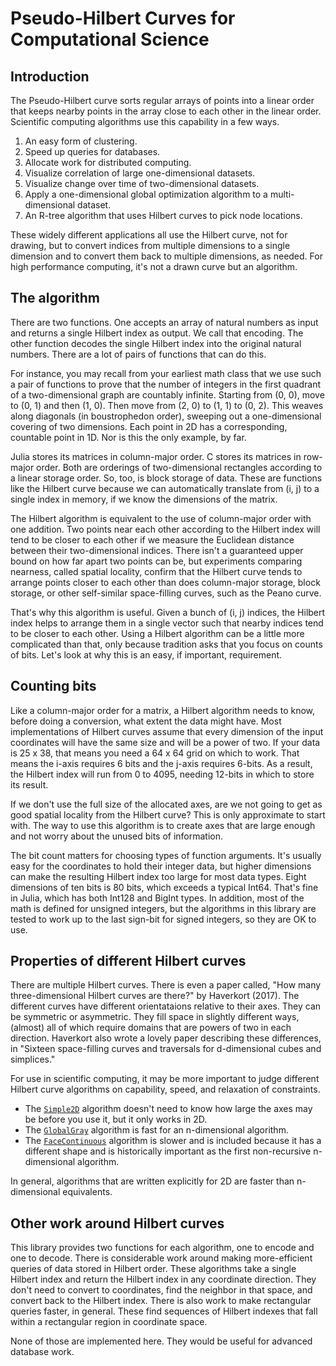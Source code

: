 # Pseudo-Hilbert Curves for Computational Science

## Introduction

The Pseudo-Hilbert curve sorts regular arrays of points into a linear order that keeps nearby points in the array close to each other in the linear order. Scientific computing algorithms use this capability in a few ways.

1. An easy form of clustering.
2. Speed up queries for databases.
3. Allocate work for distributed computing.
4. Visualize correlation of large one-dimensional datasets.
5. Visualize change over time of two-dimensional datasets.
6. Apply a one-dimensional global optimization algorithm to a multi-dimensional dataset.
7. An R-tree algorithm that uses Hilbert curves to pick node locations.

These widely different applications all use the Hilbert curve, not for drawing, but to convert indices from multiple dimensions to a single dimension and to convert them back to multiple dimensions, as needed. For high performance computing, it's not a drawn curve but an algorithm.

## The algorithm

There are two functions. One accepts an array of natural numbers as input and returns a single Hilbert index as output. We call that encoding. The other function decodes the single Hilbert index into the original natural numbers. There are a lot of pairs of functions that can do this.

For instance, you may recall from your earliest math class that we use such a pair of functions to prove that the number of integers in the first quadrant of a two-dimensional graph are countably infinite. Starting from (0, 0), move to (0, 1) and then (1, 0). Then move from (2, 0) to (1, 1) to (0, 2). This weaves along diagonals (in boustrophedon order), sweeping out a one-dimensional covering of two dimensions. Each point in 2D has a corresponding, countable point in 1D. Nor is this the only example, by far.

Julia stores its matrices in column-major order. C stores its matrices in row-major order. Both are orderings of two-dimensional rectangles according to a linear storage order. So, too, is block storage of data. These are functions like the Hilbert curve because we can automatically translate from (i, j) to a single index in memory, if we know the dimensions of the matrix.

The Hilbert algorithm is equivalent to the use of column-major order with one addition. Two points near each other according to the Hilbert index will tend to be closer to each other if we measure the Euclidean distance between their two-dimensional indices. There isn't a guaranteed upper bound on how far apart two points can be, but experiments comparing nearness, called spatial locality, confirm that the Hilbert curve tends to arrange points closer to each other than does column-major storage, block storage, or other self-similar space-filling curves, such as the Peano curve.

That's why this algorithm is useful. Given a bunch of (i, j) indices, the Hilbert index helps to arrange them in a single vector such that nearby indices tend to be closer to each other. Using a Hilbert algorithm can be a little more complicated than that, only because tradition asks that you focus on counts of bits. Let's look at why this is an easy, if important, requirement.


## Counting bits

Like a column-major order for a matrix, a Hilbert algorithm needs to know, before doing a conversion, what extent the data might have. Most implementations of Hilbert curves assume that every dimension of the input coordinates will have the same size and will be a power of two. If your data is 25 x 38, that means you need a 64 x 64 grid on which to work. That means the i-axis requires 6 bits and the j-axis requires 6-bits. As a result, the Hilbert index will run from 0 to 4095, needing 12-bits in which to store its result.

If we don't use the full size of the allocated axes, are we not going to get as good spatial locality from the Hilbert curve? This is only approximate to start with. The way to use this algorithm is to create axes that are large enough and not worry about the unused bits of information.

The bit count matters for choosing types of function arguments. It's usually easy for the coordinates to hold their integer data, but higher dimensions can make the resulting Hilbert index too large for most data types. Eight dimensions of ten bits is 80 bits, which exceeds a typical Int64. That's fine in Julia, which has both Int128 and BigInt types. In addition, most of the math is defined for unsigned integers, but the algorithms in this library are tested to work up to the last sign-bit for signed integers, so they are OK to use.


## Properties of different Hilbert curves

There are multiple Hilbert curves. There is even a paper called, "How many three-dimensional Hilbert curves are there?" by Haverkort (2017). The different curves have different orientataions relative to their axes. They can be symmetric or asymmetric. They fill space in slightly different ways, (almost) all of which require domains that are powers of two in each direction. Haverkort also wrote a lovely paper describing these differences, in "Sixteen space-filling curves and traversals for d-dimensional cubes and simplices."

For use in scientific computing, it may be more important to judge different Hilbert curve algorithms on capability, speed, and relaxation of constraints.

* The [`Simple2D`](@ref) algorithm doesn't need to know how large the axes may be before you use it, but it only works in 2D.
* The [`GlobalGray`](@ref) algorithm is fast for an n-dimensional algorithm.
* The [`FaceContinuous`](@ref) algorithm is slower and is included because it has a different shape and is historically important as the first non-recursive n-dimensional algorithm.

In general, algorithms that are written explicitly for 2D are faster than n-dimensional equivalents.

## Other work around Hilbert curves

This library provides two functions for each algorithm, one to encode and one to decode. There is considerable work around making more-efficient queries of data stored in Hilbert order. These algorithms take a single Hilbert index and return the Hilbert index in any coordinate direction. They don't need to convert to coordinates, find the neighbor in that space, and convert back to the Hilbert index. There is also work to make rectangular queries faster, in general. These find sequences of Hilbert indexes that fall within a rectangular region in coordinate space.

None of those are implemented here. They would be useful for advanced database work.
